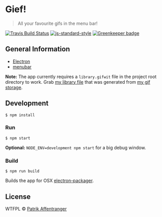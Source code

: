 # Gief!

> All your favourite gifs in the menu bar!

[![Travis Build Status](https://travis-ci.org/pzi/gief.svg?branch=master)](https://travis-ci.org/pzi/gief)
[![js-standard-style](https://img.shields.io/badge/code%20style-standard-brightgreen.svg?style=flat)](http://standardjs.com/)
[![Greenkeeper badge](https://badges.greenkeeper.io/pzi/gief.svg)](https://greenkeeper.io/)

## General Information

* [Electron](http://electron.atom.io)
* [menubar](https://github.com/maxogden/menubar)

**Note:** The app currently requires a `library.gifwit` file in the project root directory to work. Grab [my library file](http://gifs.pzi.io/library.gifwit) that was generated from [my gif storage](https://github.com/pzi/gifs).

## Development

```
$ npm install
```

### Run

```
$ npm start
```

**Optional:** `NODE_ENV=development npm start` for a big debug window.

### Build

```
$ npm run build
```

Builds the app for OSX [electron-packager](https://github.com/maxogden/electron-packager).


## License

WTFPL © [Patrik Affentranger](http://patrikaffentranger.me)
